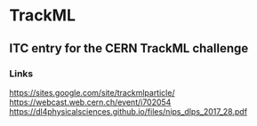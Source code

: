 # TrackML
## ITC entry for the CERN TrackML challenge
### Links
https://sites.google.com/site/trackmlparticle/   
https://webcast.web.cern.ch/event/i702054     
https://dl4physicalsciences.github.io/files/nips_dlps_2017_28.pdf    
